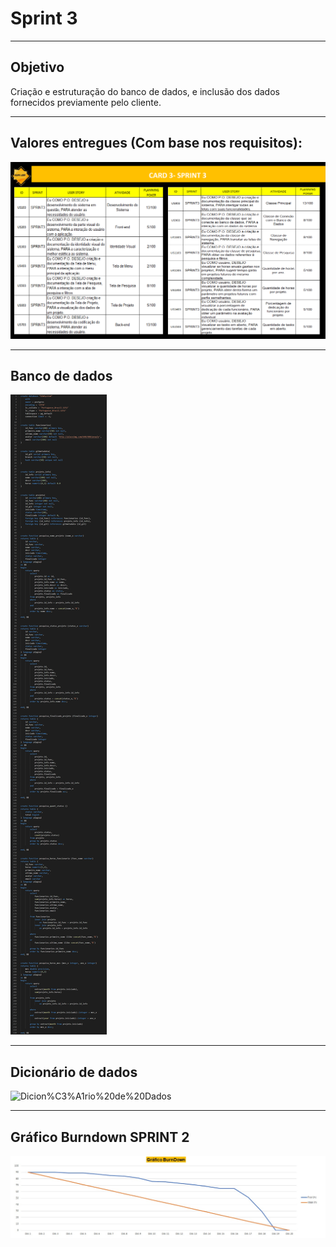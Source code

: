 # Sprint 3

-----------------------------------------------------------------------------------------------------------------------------------------------

## Objetivo

Criação e estruturação do banco de dados, e inclusão dos dados fornecidos previamente pelo cliente.

-----------------------------------------------------------------------------------------------------------------------------------------------

## Valores entregues (Com base nos requisitos):

![CARD3](https://github.com/Leo0256/Equipe_Lider-Projeto_GSW/blob/main/Arquivos/Fotos%20e%20Documentos/CARD3.jpg)

-----------------------------------------------------------------------------------------------------------------------------------------------
## Banco de dados

![Banco%20de%20Dados](https://github.com/Leo0256/Equipe_Lider-Projeto_GSW/blob/main/Arquivos/Fotos%20e%20Documentos/Banco%20de%20Dados.png)

-----------------------------------------------------------------------------------------------------------------------------------------------

## Dicionário de dados

![Dicion%C3%A1rio%20de%20Dados](https://github.com/Leo0256/Equipe_Lider-Projeto_GSW/blob/main/Arquivos/Fotos%20e%20Documentos/Dicion%C3%A1rio%20de%20Dados.png)

-----------------------------------------------------------------------------------------------------------------------------------------------

## Gráfico Burndown SPRINT 2

![BurndownSp2](https://github.com/Leo0256/Equipe_Lider-Projeto_GSW/blob/main/Arquivos/Fotos%20e%20Documentos/BurndownSp2.jpg)
